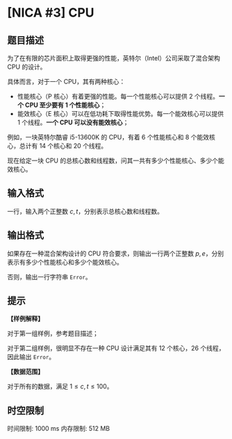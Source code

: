 # [NICA #3] CPU

## 题目描述

为了在有限的芯片面积上取得更强的性能，英特尔（Intel）公司采取了混合架构 CPU 的设计。

具体而言，对于一个 CPU，其有两种核心：
- 性能核心（P 核心）有着更强的性能。每一个性能核心可以提供 $2$ 个线程。**一个 CPU 至少要有 $1$ 个性能核心**；
- 能效核心（E 核心）可以在低功耗下取得性能优势。每一个能效核心可以提供 $1$ 个线程。**一个 CPU 可以没有能效核心**；

例如，一块英特尔酷睿 i5-13600K 的 CPU，有着 $6$ 个性能核心和 $8$ 个能效核心，总计有 $14$ 个核心和 $20$ 个线程。

现在给定一块 CPU 的总核心数和线程数，问其一共有多少个性能核心、多少个能效核心。

## 输入格式

一行，输入两个正整数 $c,t$，分别表示总核心数和线程数。

## 输出格式

如果存在一种混合架构设计的 CPU 符合要求，则输出一行两个正整数 $p,e$，分别表示有多少个性能核心和多少个能效核心。

否则，输出一行字符串 $\texttt{Error}$。

## 提示

**【样例解释】**

对于第一组样例，参考题目描述；

对于第二组样例，很明显不存在一种 CPU 设计满足其有 $12$ 个核心，$26$ 个线程，因此输出 $\texttt{Error}$。

**【数据范围】**

对于所有的数据，满足 $1 \leq c,t \leq 100$。

## 时空限制

时间限制: 1000 ms
内存限制: 512 MB
